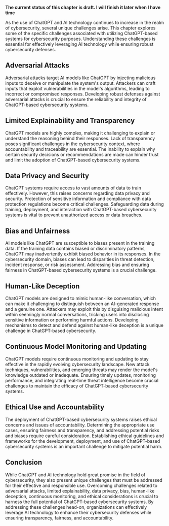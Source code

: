 **The current status of this chapter is draft. I will finish it later when I have time**

As the use of ChatGPT and AI technology continues to increase in the realm of cybersecurity, several unique challenges arise. This chapter explores some of the specific challenges associated with utilizing ChatGPT-based systems for cybersecurity purposes. Understanding these challenges is essential for effectively leveraging AI technology while ensuring robust cybersecurity defenses.

Adversarial Attacks
-------------------

Adversarial attacks target AI models like ChatGPT by injecting malicious inputs to deceive or manipulate the system's output. Attackers can craft inputs that exploit vulnerabilities in the model's algorithms, leading to incorrect or compromised responses. Developing robust defenses against adversarial attacks is crucial to ensure the reliability and integrity of ChatGPT-based cybersecurity systems.

Limited Explainability and Transparency
---------------------------------------

ChatGPT models are highly complex, making it challenging to explain or understand the reasoning behind their responses. Lack of transparency poses significant challenges in the cybersecurity context, where accountability and traceability are essential. The inability to explain why certain security decisions or recommendations are made can hinder trust and limit the adoption of ChatGPT-based cybersecurity systems.

Data Privacy and Security
-------------------------

ChatGPT systems require access to vast amounts of data to train effectively. However, this raises concerns regarding data privacy and security. Protection of sensitive information and compliance with data protection regulations become critical challenges. Safeguarding data during training, deployment, and interaction with ChatGPT-based cybersecurity systems is vital to prevent unauthorized access or data breaches.

Bias and Unfairness
-------------------

AI models like ChatGPT are susceptible to biases present in the training data. If the training data contains biased or discriminatory patterns, ChatGPT may inadvertently exhibit biased behavior in its responses. In the cybersecurity domain, biases can lead to disparities in threat detection, incident response, or risk assessment. Addressing bias and ensuring fairness in ChatGPT-based cybersecurity systems is a crucial challenge.

Human-Like Deception
--------------------

ChatGPT models are designed to mimic human-like conversation, which can make it challenging to distinguish between an AI-generated response and a genuine one. Attackers may exploit this by disguising malicious intent within seemingly normal conversations, tricking users into disclosing sensitive information or performing harmful actions. Developing mechanisms to detect and defend against human-like deception is a unique challenge in ChatGPT-based cybersecurity.

Continuous Model Monitoring and Updating
----------------------------------------

ChatGPT models require continuous monitoring and updating to stay effective in the rapidly evolving cybersecurity landscape. New attack techniques, vulnerabilities, and emerging threats may render the model's knowledge outdated or inadequate. Ensuring timely updates, monitoring performance, and integrating real-time threat intelligence become crucial challenges to maintain the efficacy of ChatGPT-based cybersecurity systems.

Ethical Use and Accountability
------------------------------

The deployment of ChatGPT-based cybersecurity systems raises ethical concerns and issues of accountability. Determining the appropriate use cases, ensuring fairness and transparency, and addressing potential risks and biases require careful consideration. Establishing ethical guidelines and frameworks for the development, deployment, and use of ChatGPT-based cybersecurity systems is an important challenge to mitigate potential harm.

Conclusion
----------

While ChatGPT and AI technology hold great promise in the field of cybersecurity, they also present unique challenges that must be addressed for their effective and responsible use. Overcoming challenges related to adversarial attacks, limited explainability, data privacy, bias, human-like deception, continuous monitoring, and ethical considerations is crucial to harness the full potential of ChatGPT-based cybersecurity systems. By addressing these challenges head-on, organizations can effectively leverage AI technology to enhance their cybersecurity defenses while ensuring transparency, fairness, and accountability.
